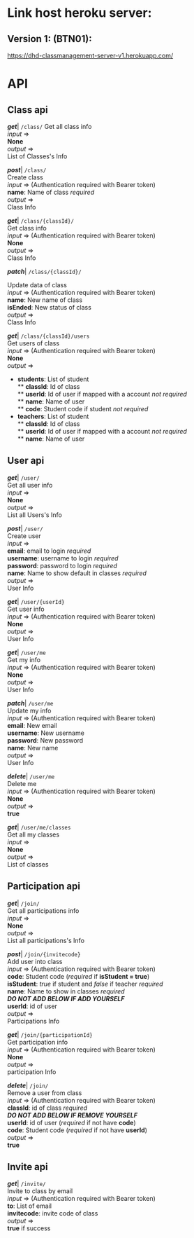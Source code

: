 # Link host heroku server:
## Version 1: (BTN01):
https://dhd-classmanagement-server-v1.herokuapp.com/

# API
## Class api

***get***|  ```/class/``` 
Get all class info  
*input* =>  
**None**  
*output* =>  
List of Classes's Info  
  
***post***|  ```/class/```  
Create class  
*input* => (Authentication required with Bearer token)   
**name**: Name of class *required*  
*output* =>   
Class Info  
  
***get***|  ```/class/{classId}/```  
Get class info  
*input* => (Authentication required with Bearer token)   
**None**  
*output* =>   
Class Info  

***patch***|  ```/class/{classId}/```

Update data of class  
*input* => (Authentication required with Bearer token)   
**name**: New name of class  
**isEnded**: New status of class  
*output* =>   
Class Info  
  
***get***|  ```/class/{classId}/users```  
Get users of class  
*input* => (Authentication required with Bearer token)   
**None**  
*output* =>  
* **students**: List of student  
** **classId**: Id of class  
** **userId**: Id of user if mapped with a account *not required*  
** **name**: Name of user   
** **code**: Student code if student *not required*  
* **teachers**: List of student  
** **classId**: Id of class  
** **userId**: Id of user if mapped with a account *not required*  
** **name**: Name of user   
  
## User api
  
***get***|  ```/user/```  
Get all user info  
*input* =>   
**None**  
*output* =>   
List all Users's Info  
  
***post***|  ```/user/```  
Create user  
*input* =>   
**email**: email to login *required*  
**username**: username to login *required*  
**password**: password to login *required*  
**name**: Name to show default in classes *required*  
*output* =>   
User Info  
  
***get***|  ```/user/{userId}```  
Get user info  
*input* => (Authentication required with Bearer token)   
**None**  
*output* =>   
User Info  
    
***get***|  ```/user/me```  
Get my info  
*input* => (Authentication required with Bearer token)   
**None**  
*output* =>   
User Info  
  
***patch***|  ```/user/me```  
Update my info  
*input* => (Authentication required with Bearer token)   
**email**: New email  
**username**: New username  
**password**: New password  
**name**: New name  
*output* =>   
User Info  
  
***delete***|  ```/user/me```  
Delete me  
*input* => (Authentication required with Bearer token)   
**None**  
*output* =>   
**true**  
  
***get***|  ```/user/me/classes```  
Get all my classes  
*input* =>   
**None**  
*output* =>   
List of classes  
  
## Participation api  
  
***get***|  ```/join/```  
Get all participations info  
*input* =>   
**None**  
*output* =>   
List all participations's Info  
  
***post***|  ```/join/{invitecode}```  
Add user into class  
*input* => (Authentication required with Bearer token)   
**code**: Student code (*required* if **isStudent = true**)  
**isStudent**: *true* if student and *false* if teacher  *required*  
**name**: Name to show in classes *required*  
***DO NOT ADD BELOW IF ADD YOURSELF***  
**userId**: id of user  
*output* =>   
Participations Info  
  
***get***|  ```/join/{participationId}```  
Get participation info  
*input* => (Authentication required with Bearer token)   
**None**  
*output* =>   
participation Info  
  
***delete***|  ```/join/```  
Remove a user from class  
*input* => (Authentication required with Bearer token)   
**classId**: id of class *required*  
***DO NOT ADD BELOW IF REMOVE YOURSELF***  
**userId**: id of user (*required* if not have **code**)  
**code**: Student code (*required* if not have **userId**)  
*output* =>   
**true**  

  
## Invite api  
  
***get***|  ```/invite/```  
Invite to class by email  
*input* => (Authentication required with Bearer token)   
**to**: List of email  
**invitecode**: invite code of class  
*output* =>   
**true** if success  
  